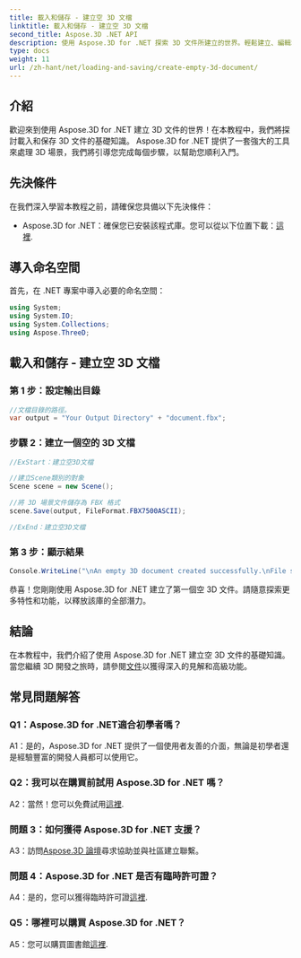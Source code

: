 ```yaml
---
title: 載入和儲存 - 建立空 3D 文檔
linktitle: 載入和儲存 - 建立空 3D 文檔
second_title: Aspose.3D .NET API
description: 使用 Aspose.3D for .NET 探索 3D 文件所建立的世界。輕鬆建立、編輯和儲存令人驚嘆的 3D 場景。
type: docs
weight: 11
url: /zh-hant/net/loading-and-saving/create-empty-3d-document/
---
```

## 介紹

歡迎來到使用 Aspose.3D for .NET 建立 3D 文件的世界！在本教程中，我們將探討載入和保存 3D 文件的基礎知識。 Aspose.3D for .NET 提供了一套強大的工具來處理 3D 場景，我們將引導您完成每個步驟，以幫助您順利入門。

## 先決條件

在我們深入學習本教程之前，請確保您具備以下先決條件：

-  Aspose.3D for .NET：確保您已安裝該程式庫。您可以從以下位置下載：[這裡](https://releases.aspose.com/3d/net/).

## 導入命名空間

首先，在 .NET 專案中導入必要的命名空間：

```csharp
using System;
using System.IO;
using System.Collections;
using Aspose.ThreeD;
```

## 載入和儲存 - 建立空 3D 文檔

### 第 1 步：設定輸出目錄

```csharp
//文檔目錄的路徑。
var output = "Your Output Directory" + "document.fbx";
```

### 步驟 2：建立一個空的 3D 文檔

```csharp
//ExStart：建立空3D文檔

//建立Scene類別的對象
Scene scene = new Scene();

//將 3D 場景文件儲存為 FBX 格式
scene.Save(output, FileFormat.FBX7500ASCII);

//ExEnd：建立空3D文檔
```

### 第 3 步：顯示結果

```csharp
Console.WriteLine("\nAn empty 3D document created successfully.\nFile saved at " + output);
```

恭喜！您剛剛使用 Aspose.3D for .NET 建立了第一個空 3D 文件。請隨意探索更多特性和功能，以釋放該庫的全部潛力。

## 結論

在本教程中，我們介紹了使用 Aspose.3D for .NET 建立空 3D 文件的基礎知識。當您繼續 3D 開發之旅時，請參閱[文件](https://reference.aspose.com/3d/net/)以獲得深入的見解和高級功能。

## 常見問題解答

### Q1：Aspose.3D for .NET適合初學者嗎？

A1：是的，Aspose.3D for .NET 提供了一個使用者友善的介面，無論是初學者還是經驗豐富的開發人員都可以使用它。

### Q2：我可以在購買前試用 Aspose.3D for .NET 嗎？

 A2：當然！您可以免費試用[這裡](https://releases.aspose.com/).

### 問題 3：如何獲得 Aspose.3D for .NET 支援？

 A3：訪問[Aspose.3D 論壇](https://forum.aspose.com/c/3d/18)尋求協助並與社區建立聯繫。

### 問題 4：Aspose.3D for .NET 是否有臨時許可證？

 A4：是的，您可以獲得臨時許可證[這裡](https://purchase.aspose.com/temporary-license/).

### Q5：哪裡可以購買 Aspose.3D for .NET？

 A5：您可以購買圖書館[這裡](https://purchase.aspose.com/buy).